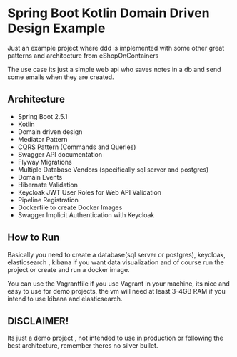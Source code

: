 # Spring Boot Kotlin Domain Driven Design Example

Just an example project where ddd is implemented with some other great patterns and architecture  from eShopOnContainers

The use case its just a simple web api who saves notes in a db and send some emails when they are created.


## Architecture
* Spring Boot 2.5.1
* Kotlin
* Domain driven design
* Mediator Pattern
* CQRS Pattern (Commands and Queries)
* Swagger API documentation
* Flyway Migrations
* Multiple Database Vendors (specifically sql server and postgres)
* Domain Events
* Hibernate Validation
* Keycloak JWT User Roles for Web API Validation
* Pipeline Registration
* Dockerfile to create Docker Images
* Swagger Implicit Authentication with Keycloak

## How to Run
Basically you need to create a database(sql server or postgres), keycloak, elasticsearch , kibana if you want data visualization and of course run the project or create and run a docker image.

You can use the Vagrantfile if you use Vagrant in your machine, its nice and easy to use for demo projects, the vm will need at least 3-4GB RAM if you intend to use kibana and elasticsearch.

## DISCLAIMER!
Its just a demo project , not intended to use in production or following the best architecture, remember theres no silver bullet.

